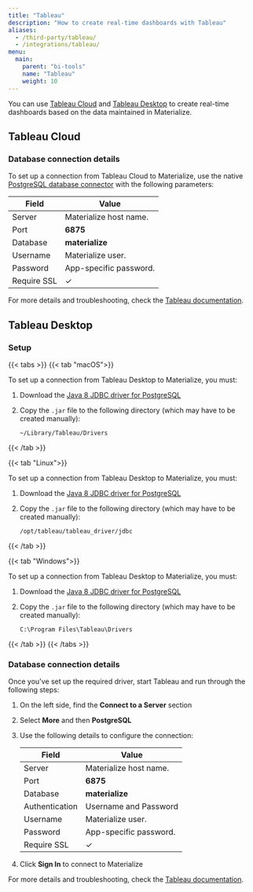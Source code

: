 ```yaml
---
title: "Tableau"
description: "How to create real-time dashboards with Tableau"
aliases:
  - /third-party/tableau/
  - /integrations/tableau/
menu:
  main:
    parent: "bi-tools"
    name: "Tableau"
    weight: 10
---
```


You can use [Tableau Cloud](https://www.tableau.com/products/cloud-bi) and
[Tableau Desktop](https://www.tableau.com/products/desktop) to create real-time
dashboards based on the data maintained in Materialize.

## Tableau Cloud

### Database connection details

To set up a connection from Tableau Cloud to Materialize, use the native
[PostgreSQL database connector](https://help.tableau.com/current/pro/desktop/en-us/examples_postgresql.htm)
with the following parameters:

Field             | Value
----------------- | ----------------
Server            | Materialize host name.
Port              | **6875**
Database          | **materialize**
Username          | Materialize user.
Password          | App-specific password.
Require SSL       | ✓

For more details and troubleshooting, check the
[Tableau documentation](https://help.tableau.com/current/pro/desktop/en-us/examples_postgresql.htm).

[//]: # "TODO(morsapaes) Clarify minimum refresh rate and details about live
connections"

## Tableau Desktop

### Setup

{{< tabs >}}
{{< tab "macOS">}}

To set up a connection from Tableau Desktop to Materialize, you must:

1. Download the [Java 8 JDBC driver for PostgreSQL](https://jdbc.postgresql.org/download/)
1. Copy the `.jar` file to the following directory (which may have to be created manually):

   `~/Library/Tableau/Drivers`

{{< /tab >}}

{{< tab "Linux">}}

To set up a connection from Tableau Desktop to Materialize, you must:

1. Download the [Java 8 JDBC driver for PostgreSQL](https://jdbc.postgresql.org/download/)
1. Copy the `.jar` file to the following directory (which may have to be created manually):

   `/opt/tableau/tableau_driver/jdbc`

{{< /tab >}}

{{< tab "Windows">}}

To set up a connection from Tableau Desktop to Materialize, you must:

1. Download the [Java 8 JDBC driver for PostgreSQL](https://jdbc.postgresql.org/download/)
1. Copy the `.jar` file to the following directory (which may have to be created manually):

   `C:\Program Files\Tableau\Drivers`

{{< /tab >}}
{{< /tabs >}}

### Database connection details

Once you've set up the required driver, start Tableau and run through the
following steps:

1. On the left side, find the **Connect to a Server** section
1. Select **More** and then **PostgreSQL**
1. Use the following details to configure the connection:

    Field          | Value
    -------------- | ----------------------
    Server         | Materialize host name.
    Port           | **6875**
    Database       | **materialize**
    Authentication | Username and Password
    Username       | Materialize user.
    Password       | App-specific password.
    Require SSL    | ✓

4. Click **Sign In** to connect to Materialize

For more details and troubleshooting, check the
[Tableau documentation](https://help.tableau.com/current/pro/desktop/en-us/examples_postgresql.htm).

[//]: # "TODO(morsapaes) Clarify minimum refresh rate and details about live
connections"
